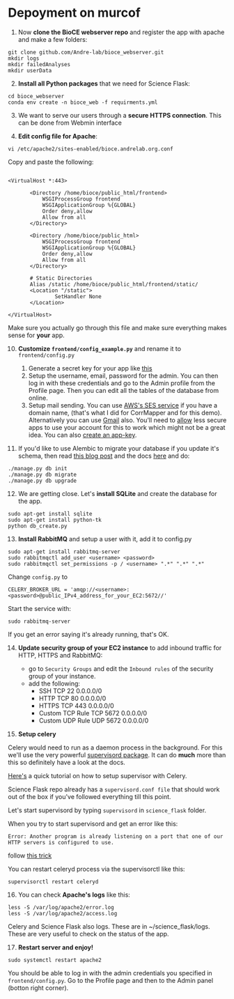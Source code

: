 
# Depoyment on murcof

1. Now __clone the BioCE webserver repo__ and register the app with apache and make a few folders:
```
git clone github.com/Andre-lab/bioce_webserver.git
mkdir logs
mkdir failedAnalyses
mkdir userData
```

2. __Install all Python packages__ that we need for Science Flask:
```
cd bioce_webserver
conda env create -n bioce_web -f requirments.yml
```

3. We want to serve our users through a __secure HTTPS connection__. This can be done from Webmin interface

4. __Edit config file for Apache__:
 
 ```
 vi /etc/apache2/sites-enabled/bioce.andrelab.org.conf 
 ```
 
 Copy and paste the following:
 
 ```

<VirtualHost *:443>

        <Directory /home/bioce/public_html/frontend>
            WSGIProcessGroup frontend
            WSGIApplicationGroup %{GLOBAL}
            Order deny,allow
            Allow from all
        </Directory>

        <Directory /home/bioce/public_html>
            WSGIProcessGroup frontend
            WSGIApplicationGroup %{GLOBAL}
            Order deny,allow
            Allow from all
        </Directory>

        # Static Directories
        Alias /static /home/bioce/public_html/frontend/static/
        <Location "/static">
                SetHandler None
        </Location>

</VirtualHost>
 ```
Make sure you actually go through this file and make sure everything makes sense
for __your__ app.
 
10. __Customize `frontend/config_example.py`__ and rename it to `frontend/config.py`
    1. Generate a secret key for your app like [this](https://pythonadventures.wordpress.com/2015/01/01/flask-generate-a-secret-key/)
    2. Setup the username, email, password for the admin. You can then log in with
     these credentials and go to the Admin profile from the Profile page. Then you
     can edit all the tables of the database from online.
    3. Setup mail sending. You can use [AWS's SES service](http://docs.aws.amazon.com/ses/latest/DeveloperGuide/quick-start.html) if you have a domain name,
     (that's what I did for CorrMapper and for this demo). Alternatively you can use [Gmail](http://stackoverflow.com/questions/37058567/configure-flask-mail-to-use-gmail) also.
     You'll need to [allow](https://support.google.com/accounts/answer/6010255?hl=en) 
     less secure apps to use your account for this to work which might not be a great idea. You can also
     [create an app-key](http://www.wpbeginner.com/plugins/how-to-send-email-in-wordpress-using-the-gmail-smtp-server/).
      
11. If you'd like to use Alembic to migrate your database if you update it's schema, 
then read [this blog post](https://blog.miguelgrinberg.com/post/flask-migrate-alembic-database-migration-wrapper-for-flask) 
and the docs [here](https://blog.miguelgrinberg.com/post/flask-migrate-alembic-database-migration-wrapper-for-flask) and do:

```
./manage.py db init
./manage.py db migrate
./manage.py db upgrade
```

12. We are getting close. Let's __install SQLite__ and create the database for the app.
```
sudo apt-get install sqlite
sudo apt-get install python-tk
python db_create.py
```

13. __Install RabbitMQ__ and setup a user with it, add it to config.py
 
 ```
sudo apt-get install rabbitmq-server
sudo rabbitmqctl add_user <username> <password>
sudo rabbitmqctl set_permissions -p / <username> ".*" ".*" ".*"
 ```
Change `config.py` to 

```
CELERY_BROKER_URL = 'amqp://<username>:<password>@public_IPv4_address_for_your_EC2:5672//'
```

Start the service with:
```
sudo rabbitmq-server
```
If you get an error saying it's already running, that's OK.
  
14. __Update security group of your EC2 instance__ to add inbound traffic for HTTP, HTTPS and RabbitMQ:
    - go to `Security Groups` and edit the `Inbound rules` of the security group
    of your instance.
    - add the following:
        - SSH TCP 22 0.0.0.0/0
        - HTTP TCP 80 0.0.0.0/0
        - HTTPS TCP 443 0.0.0.0/0
        - Custom TCP Rule TCP 5672 0.0.0.0/0
        - Custom UDP Rule UDP 5672 0.0.0.0/0

15. __Setup celery__

Celery would need to run as a daemon process in the background. For this we'll use
 the very powerful [supervisord package](http://supervisord.org/). It can do __much__
  more than this so definitely have a look at the docs.
 
 [Here's](https://thomassileo.name/blog/2012/08/20/how-to-keep-celery-running-with-supervisor/) 
 a quick tutorial on how  to setup supervisor with Celery.
 
 Science Flask repo already has a `supervisord.conf file` that should work out of the
  box if you've followed everything till this point. 
  
  Let's start supervisord by typing `supervisord` in `science_flask` folder. 

When you try to start supervisord and get an error like this:
 ```
 Error: Another program is already listening on a port that one of our HTTP servers is configured to use.
 ```
follow [this trick](http://stackoverflow.com/questions/25121838/supervisor-on-debian-wheezy-another-program-is-already-listening-on-a-port-that)

You can restart celeryd process via the supervisorctl like this:
```
supervisorctl restart celeryd
```

16. You can check __Apache's logs__ like this:
```
less -S /var/log/apache2/error.log
less -S /var/log/apache2/access.log
```

Celery and Science Flask also logs. These are in ~/science_flask/logs. These are
very useful to check on the status of the app. 


17. __Restart server and enjoy!__ 
```
sudo systemctl restart apache2
```

You should be able to log in with the admin credentials you specified in `frontend/config.py`.
Go to the Profile page and then to the Admin panel (botton right corner). 





